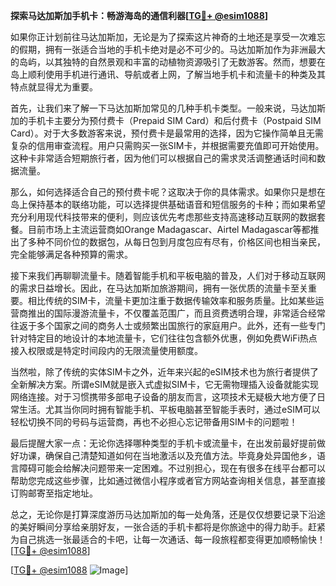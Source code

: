 **探索马达加斯加手机卡：畅游海岛的通信利器[[TG💪+ @esim1088](https://t.me/s/esim1088)]**

如果你正计划前往马达加斯加，无论是为了探索这片神奇的土地还是享受一次难忘的假期，拥有一张适合当地的手机卡绝对是必不可少的。马达加斯加作为非洲最大的岛屿，以其独特的自然景观和丰富的动植物资源吸引了无数游客。然而，想要在岛上顺利使用手机进行通讯、导航或者上网，了解当地手机卡和流量卡的种类及其特点就显得尤为重要。

首先，让我们来了解一下马达加斯加常见的几种手机卡类型。一般来说，马达加斯加的手机卡主要分为预付费卡（Prepaid SIM Card）和后付费卡（Postpaid SIM Card）。对于大多数游客来说，预付费卡是最常用的选择，因为它操作简单且无需复杂的信用审查流程。用户只需购买一张SIM卡，并根据需要充值即可开始使用。这种卡非常适合短期旅行者，因为他们可以根据自己的需求灵活调整通话时间和数据流量。

那么，如何选择适合自己的预付费卡呢？这取决于你的具体需求。如果你只是想在岛上保持基本的联络功能，可以选择提供基础语音和短信服务的卡种；而如果希望充分利用现代科技带来的便利，则应该优先考虑那些支持高速移动互联网的数据套餐。目前市场上主流运营商如Orange Madagascar、Airtel Madagascar等都推出了多种不同价位的数据包，从每日包到月度包应有尽有，价格区间也相当亲民，完全能够满足各种预算的需求。

接下来我们再聊聊流量卡。随着智能手机和平板电脑的普及，人们对于移动互联网的需求日益增长。因此，在马达加斯加旅游期间，拥有一张优质的流量卡至关重要。相比传统的SIM卡，流量卡更加注重于数据传输效率和服务质量。比如某些运营商推出的国际漫游流量卡，不仅覆盖范围广，而且资费透明合理，非常适合经常往返于多个国家之间的商务人士或频繁出国旅行的家庭用户。此外，还有一些专门针对特定目的地设计的本地流量卡，它们往往包含额外优惠，例如免费WiFi热点接入权限或是特定时间段内的无限流量使用额度。

当然啦，除了传统的实体SIM卡之外，近年来兴起的eSIM技术也为旅行者提供了全新解决方案。所谓eSIM就是嵌入式虚拟SIM卡，它无需物理插入设备就能实现网络连接。对于习惯携带多部电子设备的朋友而言，这项技术无疑极大地方便了日常生活。尤其当你同时拥有智能手机、平板电脑甚至智能手表时，通过eSIM可以轻松切换不同的号码与运营商，再也不必担心忘记带备用SIM卡的问题啦！

最后提醒大家一点：无论你选择哪种类型的手机卡或流量卡，在出发前最好提前做好功课，确保自己清楚知道如何在当地激活以及充值方法。毕竟身处异国他乡，语言障碍可能会给解决问题带来一定困难。不过别担心，现在有很多在线平台都可以帮助您完成这些步骤，比如通过微信小程序或者官方网站查询相关信息，甚至直接订购邮寄至指定地址。

总之，无论你是打算深度游历马达加斯加的每一处角落，还是仅仅想要记录下沿途的美好瞬间分享给亲朋好友，一张合适的手机卡都将是你旅途中的得力助手。赶紧为自己挑选一张最适合的卡吧，让每一次通话、每一段旅程都变得更加顺畅愉快！[[TG💪+ @esim1088](https://t.me/s/esim1088)]

[[TG💪+ @esim1088](https://t.me/s/esim1088) ![Image](https://i.postimg.cc/4NQfJmqS/Snipaste-2025-05-13-00-14-12.png)]